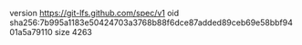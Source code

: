 version https://git-lfs.github.com/spec/v1
oid sha256:7b995a1183e50424703a3768b88f6dce87added89ceb69e58bbf9401a5a79110
size 4263
